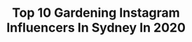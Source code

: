 ---
title: Top 10 Gardening Instagram Influencers In Sydney In 2020
description: >-
  Find top gardening Instagram influencers in Sydney in 2020. Most popular hashtags: #australia #gardening #abcnews #covid.
platform: Instagram
profiles:
  - username: "mylesbaldwin"
    fullname: >-
      Myles Baldwin
    location: "Australia"
    followers: 5765
    engagement: 545
    commentsToLikes: 0.020007
    id: ck5zsvi14z9d50i14c8rokuqm
    verified: false
    hashtags: "#sydneygardens, #bondibeach, #northsydney, #catchmentmanagement"
  - username: "sammi_eatsalot"
    fullname: >-
      Sam Sanchez - Martin
    location: "Australia"
    followers: 25368
    engagement: 265
    commentsToLikes: 0.053198
    id: ck5btln8vg6m90i11p6iawzzk
    verified: false
    hashtags: "#mamasback, #healthylifestyle, #bestfoodinsydney, #internationaldonutday"
  - username: "realkrissymarsh"
    fullname: >-
      Krissy Marsh
    location: "Australia"
    followers: 25125
    engagement: 139
    commentsToLikes: 0.042914
    id: ck5hky1iwj8a60i11fndx8gb7
    verified: true
    hashtags: "#isolation, #exercising, #gardening, #craft"
  - username: "andrewtwinter"
    fullname: >-
      Andrew Winter
    location: "Australia"
    followers: 25162
    engagement: 262
    commentsToLikes: 0.056985
    id: ck5zui0g82e7t0i14o8aolqct
    verified: true
    hashtags: "#jigsaw, #nerfwar, #easterbunny, #staysafe"
  - username: "kelpietwitch"
    fullname: >-
      Twitch 🤙
    location: "Australia"
    followers: 8231
    engagement: 1070
    commentsToLikes: 0.808731
    id: ck55q90nmcajw0i11gs5xlup0
    verified: false
    hashtags: "#suitcase, #underwaterphoto, #doggielove, #bandana"
  - username: "suzyroess"
    fullname: >-
      Suzy Roessel
    location: "Australia"
    followers: 1661
    engagement: 4270
    commentsToLikes: 0.037461
    id: ck8t6uy2kes370j78mni7dahu
    verified: false
    hashtags: "#windyday, #prince, #fairlight, #noisybird"
  - username: "abcnews_au"
    fullname: >-
      ABC News
    location: "Australia"
    followers: 465667
    engagement: 124
    commentsToLikes: 0.034748
    id: ck0twrot1gkct0i194j6m233t
    verified: true
    hashtags: "#lgbtqiaplus, #jarcindaardern, #southamerica, #bearhunt"
  - username: "sugarplumtree_mama"
    fullname: >-
      Nic, Mum, Mama, Mummy 🤷🏼‍♀️
    location: "Australia"
    followers: 23724
    engagement: 186
    commentsToLikes: 0.083082
    id: ck0vzqnrtafd80i199tm66sfe
    verified: false
    hashtags: "#safety, #loved, #homeeducation, #simplethingsmadebeautiful"
  - username: "australianbushfires"
    fullname: >-
      Let’s Make A Difference
    location: "Australia"
    followers: 7887
    engagement: 2584
    commentsToLikes: 0.021745
    id: ck5cg4l5mo5hq0i11mtmefq7i
    verified: false
    hashtags: "#bushfire, #bushfiresnsw, #fauna, #krockgeelong"
  - username: "milkwood_permaculture"
    fullname: >-
      Milkwood - Kirsten & Nick
    location: "Australia"
    followers: 146819
    engagement: 113
    commentsToLikes: 0.028100
    id: ck1351hutz7zf0i192ix4j5cs
    verified: false
    hashtags: "#permaculturerenting, #physicaldistancing, #sprouts, #organicgarlic"
---